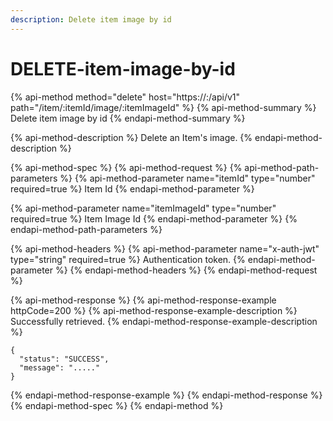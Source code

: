 ```yaml
---
description: Delete item image by id
---
```


# DELETE-item-image-by-id

{% api-method method="delete" host="https://<host>:<port>/api/v1" path="/item/:itemId/image/:itemImageId" %}
{% api-method-summary %}
Delete item image by id
{% endapi-method-summary %}

{% api-method-description %}
Delete an Item's image.
{% endapi-method-description %}

{% api-method-spec %}
{% api-method-request %}
{% api-method-path-parameters %}
{% api-method-parameter name="itemId" type="number" required=true %}
Item Id
{% endapi-method-parameter %}

{% api-method-parameter name="itemImageId" type="number" required=true %}
Item Image Id
{% endapi-method-parameter %}
{% endapi-method-path-parameters %}

{% api-method-headers %}
{% api-method-parameter name="x-auth-jwt" type="string" required=true %}
Authentication token.
{% endapi-method-parameter %}
{% endapi-method-headers %}
{% endapi-method-request %}

{% api-method-response %}
{% api-method-response-example httpCode=200 %}
{% api-method-response-example-description %}
Successfully retrieved.
{% endapi-method-response-example-description %}

```
{
  "status": "SUCCESS",
  "message": "....."
}
```
{% endapi-method-response-example %}
{% endapi-method-response %}
{% endapi-method-spec %}
{% endapi-method %}



